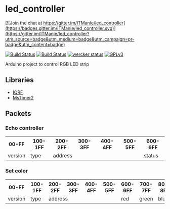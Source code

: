 # led_controller

[![Join the chat at https://gitter.im/ITManie/led_controller](https://badges.gitter.im/ITManie/led_controller.svg)](https://gitter.im/ITManie/led_controller?utm_source=badge&utm_medium=badge&utm_campaign=pr-badge&utm_content=badge)

[![Build Status](https://travis-ci.org/ITManie/led_controller.svg?branch=master)](https://travis-ci.org/ITManie/led_controller)
[![Build Status](https://drone.io/github.com/ITManie/led_controller/status.png)](https://drone.io/github.com/ITManie/led_controller/latest)
[![wercker status](https://app.wercker.com/status/6b206508930a2a129e1ea5bb58755907/s "wercker status")](https://app.wercker.com/project/bykey/6b206508930a2a129e1ea5bb58755907)
[![GPLv3](http://img.shields.io/badge/license-GPLv3-blue.svg)](LICENSE)

Arduino project to control RGB LED strip

## Libraries

 * [IQRF](https://github.com/ITManie/IQRF_library)
 * [MsTimer2](https://github.com/PaulStoffregen/MsTimer2)

## Packets

### Echo controller
<table>
<tr>
<th>00-FF</th>
<th>100-1FF</th>
<th>200-2FF</th>
<th>300-3FF</th>
<th>400-4FF</th>
<th>500-5FF</th>
<th>600-6FF</th>
</tr>
<tr>
<td>version</td>
<td>type</td>
<td colspan="4">address</td>
<td>status</td>
</tr>
</table>

### Set color
<table>
<tr>
<th>00-FF</th>
<th>100-1FF</th>
<th>200-2FF</th>
<th>300-3FF</th>
<th>400-4FF</th>
<th>500-5FF</th>
<th>600-6FF</th>
<th>700-7FF</th>
<th>800-8FF</th>
<th>900-9FF</th>
</tr>
<tr>
<td>version</td>
<td>type</td>
<td colspan="4">address</td>
<td>red</td>
<td>green</td>
<td>blue</td>
<td>alpha</td>
</tr>
</table>

